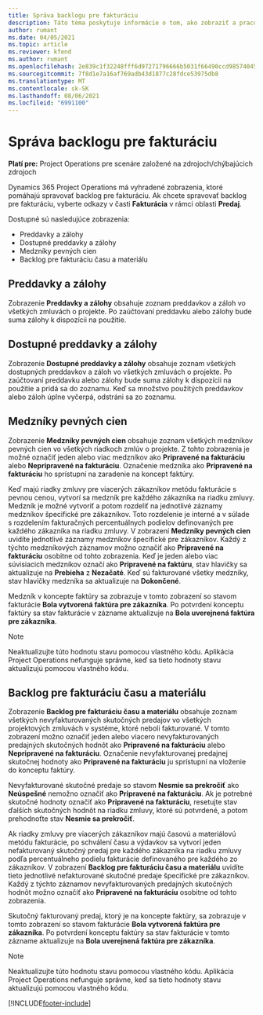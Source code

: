```yaml
---
title: Správa backlogu pre fakturáciu
description: Táto téma poskytuje informácie o tom, ako zobraziť a pracovať s backlogom pre fakturáciu v Project Operations.
author: rumant
ms.date: 04/05/2021
ms.topic: article
ms.reviewer: kfend
ms.author: rumant
ms.openlocfilehash: 2e839c1f32248fff6d97271796666b5031f66490ccd98574045b770100bf379f
ms.sourcegitcommit: 7f8d1e7a16af769adb43d1877c28fdce53975db8
ms.translationtype: MT
ms.contentlocale: sk-SK
ms.lasthandoff: 08/06/2021
ms.locfileid: "6991100"
---
```

# <a name="manage-billing-backlog"></a>Správa backlogu pre fakturáciu

**Platí pre:** Project Operations pre scenáre založené na zdrojoch/chýbajúcich zdrojoch

Dynamics 365 Project Operations má vyhradené zobrazenia, ktoré pomáhajú spravovať backlog pre fakturáciu. Ak chcete spravovať backlog pre fakturáciu, vyberte odkazy v časti **Fakturácia** v rámci oblasti **Predaj**. 

Dostupné sú nasledujúce zobrazenia:

- Preddavky a zálohy
- Dostupné preddavky a zálohy
- Medzníky pevných cien
- Backlog pre fakturáciu času a materiálu

## <a name="retainers-and-advances"></a>Preddavky a zálohy

Zobrazenie **Preddavky a zálohy** obsahuje zoznam preddavkov a záloh vo všetkých zmluvách o projekte. Po zaúčtovaní preddavku alebo zálohy bude suma zálohy k dispozícii na použitie.

## <a name="available-retainers-and-advances"></a>Dostupné preddavky a zálohy

Zobrazenie **Dostupné preddavky a zálohy** obsahuje zoznam všetkých dostupných preddavkov a záloh vo všetkých zmluvách o projekte. Po zaúčtovaní preddavku alebo zálohy bude suma zálohy k dispozícii na použitie a pridá sa do zoznamu. Keď sa množstvo použitých preddavkov alebo záloh úplne vyčerpá, odstráni sa zo zoznamu.

## <a name="fixed-price-milestones"></a>Medzníky pevných cien

Zobrazenie **Medzníky pevných cien** obsahuje zoznam všetkých medzníkov pevných cien vo všetkých riadkoch zmlúv o projekte. Z tohto zobrazenia je možné označiť jeden alebo viac medzníkov ako **Pripravené na fakturáciu** alebo **Nepripravené na fakturáciu**. Označenie medzníka ako **Pripravené na fakturáciu** ho sprístupní na zaradenie na koncept faktúry.

Keď majú riadky zmluvy pre viacerých zákazníkov metódu fakturácie s pevnou cenou, vytvorí sa medzník pre každého zákazníka na riadku zmluvy. Medzník je možné vytvoriť a potom rozdeliť na jednotlivé záznamy medzníkov špecifické pre zákazníkov. Toto rozdelenie je interné a v súlade s rozdelením fakturačných percentuálnych podielov definovaných pre každého zákazníka na riadku zmluvy. V zobrazení **Medzníky pevných cien** uvidíte jednotlivé záznamy medzníkov špecifické pre zákazníkov. Každý z týchto medzníkových záznamov možno označiť ako **Pripravené na fakturáciu** osobitne od tohto zobrazenia. Keď je jeden alebo viac súvisiacich medzníkov označí ako **Pripravené na faktúru**, stav hlavičky sa aktualizuje na **Prebieha** z **Nezačaté**. Keď sú fakturované všetky medzníky, stav hlavičky medzníka sa aktualizuje na **Dokončené**.

Medzník v koncepte faktúry sa zobrazuje v tomto zobrazení so stavom fakturácie **Bola vytvorená faktúra pre zákazníka**. Po potvrdení konceptu faktúry sa stav fakturácie v zázname aktualizuje na **Bola uverejnená faktúra pre zákazníka**. 

> [!NOTE] 
> Neaktualizujte túto hodnotu stavu pomocou vlastného kódu. Aplikácia Project Operations nefunguje správne, keď sa tieto hodnoty stavu aktualizujú pomocou vlastného kódu.

## <a name="time-and-material-billing-backlog"></a>Backlog pre fakturáciu času a materiálu

Zobrazenie **Backlog pre fakturáciu času a materiálu** obsahuje zoznam všetkých nevyfakturovaných skutočných predajov vo všetkých projektových zmluvách v systéme, ktoré neboli fakturované. V tomto zobrazení možno označiť jeden alebo viacero nevyfakturovaných predajných skutočných hodnôt ako **Pripravené na fakturáciu** alebo **Nepripravené na fakturáciu**. Označenie nevyfakturovanej predajnej skutočnej hodnoty ako **Pripravené na fakturáciu** ju sprístupní na vloženie do konceptu faktúry.

Nevyfakturované skutočné predaje so stavom **Nesmie sa prekročiť** ako **Neúspešné** nemožno označiť ako **Pripravené na fakturáciu**. Ak je potrebné skutočné hodnoty označiť ako **Pripravené na fakturáciu**, resetujte stav ďalších skutočných hodnôt na riadku zmluvy, ktoré sú potvrdené, a potom prehodnoťte stav **Nesmie sa prekročiť**.

Ak riadky zmluvy pre viacerých zákazníkov majú časovú a materiálovú metódu fakturácie, po schválení času a výdavkov sa vytvorí jeden nefakturovaný skutočný predaj pre každého zákazníka na riadku zmluvy podľa percentuálneho podielu fakturácie definovaného pre každého zo zákazníkov. V zobrazení **Backlog pre fakturáciu času a materiálu** uvidíte tieto jednotlivé nefakturované skutočné predaje špecifické pre zákazníkov. Každý z týchto záznamov nevyfakturovaných predajných skutočných hodnôt možno označiť ako **Pripravené na fakturáciu** osobitne od tohto zobrazenia.

Skutočný fakturovaný predaj, ktorý je na koncepte faktúry, sa zobrazuje v tomto zobrazení so stavom fakturácie **Bola vytvorená faktúra pre zákazníka**. Po potvrdení konceptu faktúry sa stav fakturácie v tomto zázname aktualizuje na **Bola uverejnená faktúra pre zákazníka**. 

> [!NOTE] 
> Neaktualizujte túto hodnotu stavu pomocou vlastného kódu. Aplikácia Project Operations nefunguje správne, keď sa tieto hodnoty stavu aktualizujú pomocou vlastného kódu.


[!INCLUDE[footer-include](../includes/footer-banner.md)]
